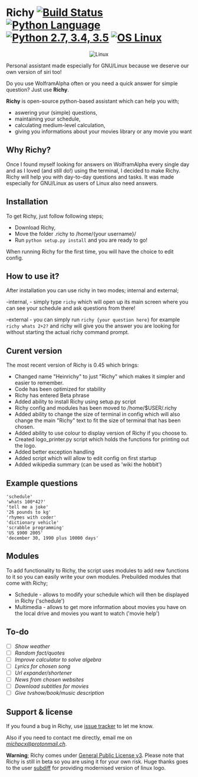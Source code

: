 # Richy [![Build Status](https://travis-ci.org/MichPCX/Richy.svg?branch=master)](https://travis-ci.org/MichPCX/Richy) [![Python Language](https://i.imgur.com/0Ao4FpW.png)](https://github.com/MichPCX/Richy) [![Python 2.7, 3.4, 3.5](https://i.imgur.com/kpTitBA.png)](https://github.com/MichPCX/Richy) [![OS Linux](https://i.imgur.com/CqiDOdy.png)](https://github.com/MichPCX/Richy)

<p align="center"><img src="https://i.imgur.com/fb5cHtB.png" alt="Linux" /></p>

Personal assistant made especially for GNU/Linux because we deserve our own version of siri too!

Do you use WolframAlpha often or you need a quick answer for simple question? Just use **Richy**.

**Richy** is open-source python-based assistant which can help you with;
- aswering your (simple) questions,
- maintaining your schedule,
- calculating medium-level calculation,
- giving you informations about your movies library or any movie you want

## Why Richy?
Once I found myself looking for answers on WolframAlpha every single day and as I loved (and still do!) using the terminal, I decided to make Richy. Richy will help you with day-to-day questions and tasks.
It was made especially for GNU/Linux as users of Linux also need answers.

## Installation
To get Richy, just follow following steps;
- Download Richy,
- Move the folder .richy to /home/{your username}/
- Run ```python setup.py install``` and you are ready to go!

When running Richy for the first time, you will have the choice to edit config.

## How to use it?
After installation you can use richy in two modes; internal and external;

-internal, - simply type ```richy``` which will open up its main screen where you can see your schedule and ask questions from there!

-external - you can simply run ```richy {your question here}``` for example ```richy whats 2+2?``` and richy will give you the answer you are looking for without starting the actual richy command prompt. 

## Curent version

The most recent version of Richy is 0.45 which brings:

 - Changed name "Heinrichy" to just "Richy" which makes it simpler and easier to remember.
 - Code has been optimized for stability
 - Richy has entered Beta phrase
 - Added ability to install Richy using setup.py script
 - Richy config and modules has been moved to /home/$USER/.richy
 - Added ability to change the size of terminal in config which will also change the main "Richy" text to fit the size of terminal that has been chosen.
 - Added ability to use colour to display version of Richy if you choose to.
 - Created logo_printer.py script which holds the functions for printing out the logo.
 - Added better exception handling
 - Added script which will allow to edit config on first startup
 - Added wikipedia summary (can be used as 'wiki the hobbit')
 
## Example questions
```
'schedule'
'whats 100*42?'
'tell me a joke'
'26 pounds to kg'
'rhymes with coder'
'dictionary vehicle'
'scrabble programming'
'US $900 2005'
'december 30, 1990 plus 10000 days'
```

## Modules

To add functionality to Richy, the script uses modules to add new functions to it so you can easily write your own modules. Prebuilded modules that come with Richy;
- Schedule - allows to modify your schedule which will then be displayed in Richy ('schedule')
- Multimedia - allows to get more information about movies you have on the local drive and movies you want to watch ('movie help')

## To-do
- [ ] *Show weather*
- [ ] *Random fact/quotes*
- [ ] *Improve calculator to solve algebra*
- [ ] *Lyrics for chosen song*
- [ ] *Url expander/shortener*
- [ ] *News from chosen websites*
- [ ] *Download subtitles for movies*
- [ ] *Give tvshow/book/music description*

## Support & license
If you found a bug in Richy, use [issue tracker](https://github.com/MichPCX/Richy/issues) to let me know. 

Also if you need to contact me directly, email me on *michpcx@protonmail.ch*.

**Warning**; Richy comes under [General Public License v3](https://github.com/MichPCX/Richy/blob/master/License.md). Please note that Richy is still in beta so you are using it for your own risk. Huge thanks goes to the user [subdiff](https://github.com/subdiff/Modern_Tux) for providing modernised version of linux logo.
